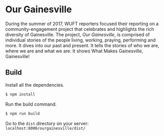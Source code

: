# Our Gainesville
During the summer of 2017, WUFT reporters focused their reporting on a community-engagement project that celebrates and highlights the rich diversity of Gainesville. The project, _Our Gainesville_, is comprised of individual stories of the people living, working, praying, performing and more. It dives into our past and present. It tells the stories of who we are, where we are and what we are. It shows What Makes Gainesville, Gainesville!

## Build
Install all the dependencies.
```bash
$ npm install
```

Run the build command.
```bash
$ npm run build
```

Go to the `dist` directory on your server:
`localhost:8000/ourgainesville/dist/`
